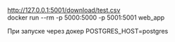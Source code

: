 http://127.0.0.1:5001/download/test.csv  
docker run --rm -p 5000:5000 -p 5001:5001 web_app

При запуске через докер POSTGRES_HOST=postgres